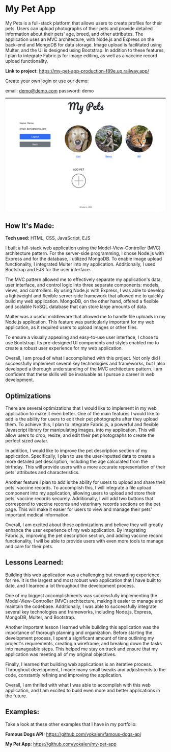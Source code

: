 # My Pet App
My Pets is a full-stack platform that allows users to create profiles for their pets. Users can upload photographs of their pets and provide detailed information about their pets' age, breed, and other attributes. The application uses an MVC architecture, with Node.js and Express on the back-end and MongoDB for data storage. Image upload is facilitated using Multer, and the UI is designed using Bootstrap. In addition to these features, I plan to integrate Fabric.js for image editing, as well as a vaccine record upload functionality.

**Link to project:** https://my-pet-app-production-f89e.up.railway.app/

Create your own login or use our demo: 


email: demo@demo.com
password: demo

![screenshot of logged in user profile page](https://github.com/yokalen/my-pet-app/blob/main/my-pet-app.png)

## How It's Made:

**Tech used:** HTML, CSS, JavaScript, EJS

I built a full-stack web application using the Model-View-Controller (MVC) architecture pattern. For the server-side programming, I chose Node.js with Express and for the database, I utilized MongoDB. To enable image upload functionality, I integrated Multer into my application. Additionally, I used Bootstrap and EJS for the user interface.

The MVC pattern allowed me to effectively separate my application's data, user interface, and control logic into three separate components: models, views, and controllers. By using Node.js with Express, I was able to develop a lightweight and flexible server-side framework that allowed me to quickly build my web application. MongoDB, on the other hand, offered a flexible and scalable NoSQL database that can store large amounts of data.

Multer was a useful middleware that allowed me to handle file uploads in my Node.js application. This feature was particularly important for my web application, as it required users to upload images or other files.

To ensure a visually appealing and easy-to-use user interface, I chose to use Bootstrap. Its pre-designed UI components and styles enabled me to create a robust user experience for my web application.

Overall, I am proud of what I accomplished with this project. Not only did I successfully implement several key technologies and frameworks, but I also developed a thorough understanding of the MVC architecture pattern. I am confident that these skills will be invaluable as I pursue a career in web development.

## Optimizations

There are several optimizations that I would like to implement in my web application to make it even better. One of the main features I would like to add is the ability for users to edit their pet photographs after they upload them. To achieve this, I plan to integrate Fabric.js, a powerful and flexible Javascript library for manipulating images, into my application. This will allow users to crop, resize, and edit their pet photographs to create the perfect sized avatar.

In addition, I would like to improve the pet description section of my application. Specifically, I plan to use the user-inputted data to create a more detailed pet description, including the age calculated from the birthday. This will provide users with a more accurate representation of their pets' attributes and characteristics.

Another feature I plan to add is the ability for users to upload and share their pets' vaccine records. To accomplish this, I will integrate a file upload component into my application, allowing users to upload and store their pets' vaccine records securely. Additionally, I will add two buttons that correspond to vaccine records and veterinary records sections on the pet page. This will make it easier for users to view and manage their pets' important medical information.

Overall, I am excited about these optimizations and believe they will greatly enhance the user experience of my web application. By integrating Fabric.js, improving the pet description section, and adding vaccine record functionality, I will be able to provide users with even more tools to manage and care for their pets.

## Lessons Learned:

Building this web application was a challenging but rewarding experience for me. It is the largest and most robust web application that I have built to date, and I learned a lot throughout the development process.

One of my biggest accomplishments was successfully implementing the Model-View-Controller (MVC) architecture, making it easier to manage and maintain the codebase. Additionally, I was able to successfully integrate several key technologies and frameworks, including Node.js, Express, MongoDB, Multer, and Bootstrap.

Another important lesson I learned while building this application was the importance of thorough planning and organization. Before starting the development process, I spent a significant amount of time outlining my project's requirements, creating a wireframe, and breaking down the tasks into manageable steps. This helped me stay on track and ensure that my application was meeting all of my original objectives.

Finally, I learned that building web applications is an iterative process. Throughout development, I made many small tweaks and adjustments to the code, constantly refining and improving the application.

Overall, I am thrilled with what I was able to accomplish with this web application, and I am excited to build even more and better applications in the future. 

## Examples:
Take a look at these other examples that I have in my portfolio:

**Famous Dogs API:** https://github.com/yokalen/famous-dogs-api

**My Pet App:** https://github.com/yokalen/my-pet-app
